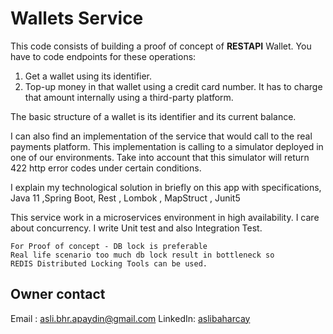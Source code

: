 # Wallets Service

This code consists of building a proof of concept of **RESTAPI** Wallet.
You have to code endpoints for these operations:
1. Get a wallet using its identifier.
1. Top-up money in that wallet using a credit card number. It has to charge that amount internally using a third-party platform.

The basic structure of a wallet is its identifier and its current balance.

I can also find an implementation of the service that would call to the real payments platform.
This implementation is calling to a simulator deployed in one of our environments. Take into account
that this simulator will return 422 http error codes under certain conditions.

I explain my technological solution in briefly on this app with specifications,
Java 11 ,Spring Boot, Rest , Lombok , MapStruct , Junit5

This service work in a microservices environment in high availability. I care about concurrency.
I write Unit test and also Integration Test.

    
    For Proof of concept - DB lock is preferable
    Real life scenario too much db lock result in bottleneck so
    REDIS Distributed Locking Tools can be used.
     
     
## Owner contact
Email : [asli.bhr.apaydin@gmail.com](mailto:asli.bhr.apaydin@gmail.com)
LinkedIn: [aslibaharcay](https://www.linkedin.com/in/asl%C4%B1-bahar-%C3%A7ay-7b0b7779/)
